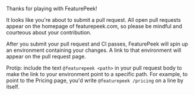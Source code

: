 Thanks for playing with FeaturePeek! 

It looks like you're about to submit a pull request. All open pull requests appear on the homepage of featurepeek.com, so please be mindful and courteous about your contribution. 

After you submit your pull request and CI passes, FeaturePeek will spin up an environment containing your changes. A link to that environment will appear on the pull request page.

Protip: include the text `@featurepeek <path>` in your pull request body to make the link to your environment point to a specific path. For example, to point to the Pricing page, you'd write `@featurepeek /pricing` on a line by itself.
